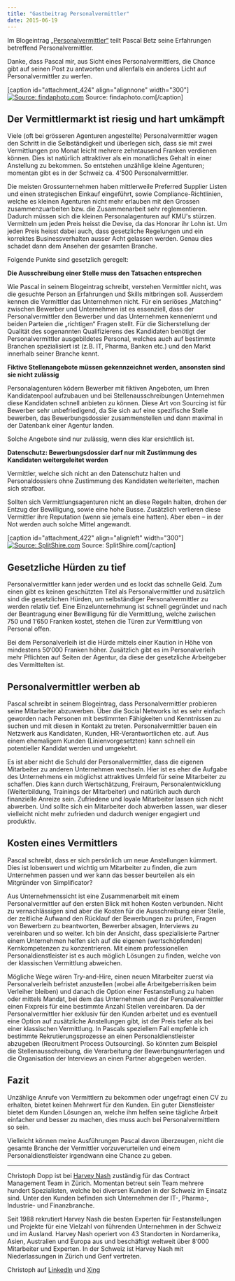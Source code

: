 ```yaml
---
title: "Gastbeitrag Personalvermittler"
date: 2015-06-19
---
```


Im Blogeintrag [„Personalvermittler“](http://blog.simplificator.com/2015/04/30/personalvermittler/) teilt Pascal Betz seine Erfahrungen betreffend Personalvermittler.

Danke, dass Pascal mir, aus Sicht eines Personalvermittlers, die Chance gibt auf seinen Post zu antworten und allenfalls ein anderes Licht auf Personalvermittler zu werfen.

\[caption id="attachment\_424" align="alignnone" width="300"\][![Source: findaphoto.com](https://simplificators.files.wordpress.com/2015/06/finda_photo011.jpg?w=300)](https://simplificators.files.wordpress.com/2015/06/finda_photo011.jpg) Source: findaphoto.com\[/caption\]

## Der Vermittlermarkt ist riesig und hart umkämpft

Viele (oft bei grösseren Agenturen angestellte) Personalvermittler wagen den Schritt in die Selbständigkeit und überlegen sich, dass sie mit zwei Vermittlungen pro Monat leicht mehrere zehntausend Franken verdienen können. Dies ist natürlich attraktiver als ein monatliches Gehalt in einer Anstellung zu bekommen. So entstehen unzählige kleine Agenturen; momentan gibt es in der Schweiz ca. 4‘500 Personalvermittler.

Die meisten Grossunternehmen haben mittlerweile Preferred Supplier Listen und einen strategischen Einkauf eingeführt, sowie Compliance-Richtlinien, welche es kleinen Agenturen nicht mehr erlauben mit den Grossen zusammenzuarbeiten bzw. die Zusammenarbeit sehr reglementieren. Dadurch müssen sich die kleinen Personalagenturen auf KMU's stürzen. Vermitteln um jeden Preis heisst die Devise, da das Honorar ihr Lohn ist. Um jeden Preis heisst dabei auch, dass gesetzliche Regelungen und ein korrektes Businessverhalten ausser Acht gelassen werden. Genau dies schadet dann dem Ansehen der gesamten Branche.

Folgende Punkte sind gesetzlich geregelt:

**Die Ausschreibung einer Stelle muss den Tatsachen entsprechen**

Wie Pascal in seinem Blogeintrag schreibt, verstehen Vermittler nicht, was die gesuchte Person an Erfahrungen und Skills mitbringen soll. Ausserdem kennen die Vermittler das Unternehmen nicht. Für ein seriöses „Matching“ zwischen Bewerber und Unternehmen ist es essenziell, dass der Personalvermittler den Bewerber und das Unternehmen kennenlernt und beiden Parteien die „richtigen“ Fragen stellt. Für die Sicherstellung der Qualität des sogenannten Qualifizierens des Kandidaten benötigt der Personalvermittler ausgebildetes Personal, welches auch auf bestimmte Branchen spezialisiert ist (z.B. IT, Pharma, Banken etc.) und den Markt innerhalb seiner Branche kennt.

**Fiktive Stellenangebote müssen gekennzeichnet werden, ansonsten sind sie nicht zulässig**

Personalagenturen ködern Bewerber mit fiktiven Angeboten, um Ihren Kandidatenpool aufzubauen und bei Stellenausschreibungen Unternehmen diese Kandidaten schnell anbieten zu können. Diese Art von Sourcing ist für Bewerber sehr unbefriedigend, da Sie sich auf eine spezifische Stelle bewerben, das Bewerbungsdossier zusammenstellen und dann maximal in der Datenbank einer Agentur landen.

Solche Angebote sind nur zulässig, wenn dies klar ersichtlich ist.

**Datenschutz: Bewerbungsdossier darf nur mit Zustimmung des Kandidaten weitergeleitet werden**

Vermittler, welche sich nicht an den Datenschutz halten und Personaldossiers ohne Zustimmung des Kandidaten weiterleiten, machen sich strafbar.

Sollten sich Vermittlungsagenturen nicht an diese Regeln halten, drohen der Entzug der Bewilligung, sowie eine hohe Busse. Zusätzlich verlieren diese Vermittler ihre Reputation (wenn sie jemals eine hatten). Aber eben – in der Not werden auch solche Mittel angewandt.

\[caption id="attachment\_422" align="alignleft" width="300"\][![Source: SplitShire.com](https://simplificators.files.wordpress.com/2015/06/splitshire-5104.jpg?w=300)](https://simplificators.files.wordpress.com/2015/06/splitshire-5104.jpg) Source: SplitShire.com\[/caption\]

## Gesetzliche Hürden zu tief

Personalvermittler kann jeder werden und es lockt das schnelle Geld. Zum einen gibt es keinen geschützten Titel als Personalvermittler und zusätzlich sind die gesetzlichen Hürden, um selbständiger Personalvermittler zu werden relativ tief. Eine Einzelunternehmung ist schnell gegründet und nach der Beantragung einer Bewilligung für die Vermittlung, welche zwischen 750 und 1‘650 Franken kostet, stehen die Türen zur Vermittlung von Personal offen.

Bei dem Personalverleih ist die Hürde mittels einer Kaution in Höhe von mindestens 50‘000 Franken höher. Zusätzlich gibt es im Personalverleih mehr Pflichten auf Seiten der Agentur, da diese der gesetzliche Arbeitgeber des Vermittelten ist.

## Personalvermittler werben ab

Pascal schreibt in seinem Blogeintrag, dass Personalvermittler probieren seine Mitarbeiter abzuwerben. Über die Social Networks ist es sehr einfach geworden nach Personen mit bestimmten Fähigkeiten und Kenntnissen zu suchen und mit diesen in Kontakt zu treten. Personalvermittler bauen ein Netzwerk aus Kandidaten, Kunden, HR-Verantwortlichen etc. auf. Aus einem ehemaligem Kunden (Linienvorgesetzten) kann schnell ein potentieller Kandidat werden und umgekehrt.

Es ist aber nicht die Schuld der Personalvermittler, dass die eigenen Mitarbeiter zu anderen Unternehmen wechseln. Hier ist es eher die Aufgabe des Unternehmens ein möglichst attraktives Umfeld für seine Mitarbeiter zu schaffen. Dies kann durch Wertschätzung, Freiraum, Personalentwicklung (Weiterbildung, Trainings der Mitarbeiter) und natürlich auch durch finanzielle Anreize sein. Zufriedene und loyale Mitarbeiter lassen sich nicht abwerben. Und sollte sich ein Mitarbeiter doch abwerben lassen, war dieser vielleicht nicht mehr zufrieden und dadurch weniger engagiert und produktiv.

## Kosten eines Vermittlers

Pascal schreibt, dass er sich persönlich um neue Anstellungen kümmert. Dies ist lobenswert und wichtig um Mitarbeiter zu finden, die zum Unternehmen passen und wer kann das besser beurteilen als ein Mitgründer von Simplificator?

Aus Unternehmenssicht ist eine Zusammenarbeit mit einem Personalvermittler auf den ersten Blick mit hohen Kosten verbunden. Nicht zu vernachlässigen sind aber die Kosten für die Ausschreibung einer Stelle, der zeitliche Aufwand den Rücklauf der Bewerbungen zu prüfen, Fragen von Bewerbern zu beantworten, Bewerber absagen, Interviews zu vereinbaren und so weiter. Ich bin der Ansicht, dass spezialisierte Partner einem Unternehmen helfen sich auf die eigenen (wertschöpfenden) Kernkompetenzen zu konzentrieren. Mit einem professionellen Personaldienstleister ist es auch möglich Lösungen zu finden, welche von der klassischen Vermittlung abweichen.

Mögliche Wege wären Try-and-Hire, einen neuen Mitarbeiter zuerst via Personalverleih befristet anzustellen (wobei alle Arbeitgeberrisiken beim Verleiher bleiben) und danach die Option einer Festanstellung zu haben oder mittels Mandat, bei dem das Unternehmen und der Personalvermittler einen Fixpreis für eine bestimmte Anzahl Stellen vereinbaren. Da der Personalvermittler hier exklusiv für den Kunden arbeitet und es eventuell eine Option auf zusätzliche Anstellungen gibt, ist der Preis tiefer als bei einer klassischen Vermittlung. In Pascals speziellem Fall empfehle ich bestimmte Rekrutierungsprozesse an einen Personaldienstleister abzugeben (Recruitment Process Outsourcing). So könnten zum Beispiel die Stellenausschreibung, die Verarbeitung der Bewerbungsunterlagen und die Organisation der Interviews an einen Partner abgegeben werden.

## Fazit

Unzählige Anrufe von Vermittlern zu bekommen oder ungefragt einen CV zu erhalten, bietet keinen Mehrwert für den Kunden. Ein guter Dienstleister bietet dem Kunden Lösungen an, welche ihm helfen seine tägliche Arbeit einfacher und besser zu machen, dies muss auch bei Personalvermittlern so sein.

Vielleicht können meine Ausführungen Pascal davon überzeugen, nicht die gesamte Branche der Vermittler vorzuverurteilen und einem Personaldienstleister irgendwann eine Chance zu geben.

* * *

Christoph Dopp ist bei [Harvey Nash](http://www.harveynash.com/) zuständig für das Contract Management Team in Zürich. Momentan betreut sein Team mehrere hundert Spezialisten, welche bei diversen Kunden in der Schweiz im Einsatz sind. Unter den Kunden befinden sich Unternehmen der IT-, Pharma-, Industrie- und Finanzbranche.

Seit 1988 rekrutiert Harvey Nash die besten Experten für Festanstellungen und Projekte für eine Vielzahl von führenden Unternehmen in der Schweiz und im Ausland. Harvey Nash operiert von 43 Standorten in Nordamerika, Asien, Australien und Europa aus und beschäftigt weltweit über 8‘000 Mitarbeiter und Experten. In der Schweiz ist Harvey Nash mit Niederlassungen in Zürich und Genf vertreten.

Christoph auf [LinkedIn](https://ch.linkedin.com/in/cdopp) und [Xing](https://www.xing.com/profile/Christoph_Dopp)
